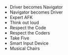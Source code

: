- Driver becomes Navigator
- Navigator becomes Driver
- Expert AFK
- Think out loud
- Respect the Code
- Respect the Coders
- Take Five
- Smart Input Device
- Musical Chairs
